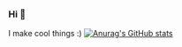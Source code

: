 ### Hi 👋 
<!-- 
Here's my Website: https://bensimmers.live/index.html -->

I make cool things :)
[![Anurag's GitHub stats](https://github-readme-stats.vercel.app/api?username=ben-S-lgtm)](https://github.com/ben-S-lgtm/github-readme-stats)
<!--
**ben-S-lgtm/ben-S-lgtm** is a ✨ _special_ ✨ repository because its `README.md` (this file) appears on your GitHub profile.

Here are some ideas to get you started:

- 🔭 I’m currently working on cool stuff
- 🌱 I’m currently learning ...
- 👯 I’m looking to collaborate on ...
- 🤔 I’m looking for help with ...
- 💬 Ask me about ...
- 📫 How to reach me: ...
- 😄 Pronouns: ...
- ⚡ Fun fact: ...
-->

